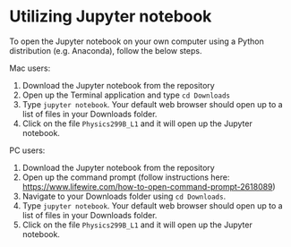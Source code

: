 # Utilizing Jupyter notebook
To open the Jupyter notebook on your own computer using a Python distribution (e.g. Anaconda), follow the below steps. 

Mac users: 
1. Download the Jupyter notebook from the repository
2. Open up the Terminal application and type `cd Downloads`
3. Type `jupyter notebook`. Your default web browser should open up to a list of files in your Downloads folder.
4. Click on the file `Physics299B_L1` and it will open up the Jupyter notebook. 

PC users:
1. Download the Jupyter notebook from the repository
2. Open up the command prompt (follow instructions here: https://www.lifewire.com/how-to-open-command-prompt-2618089)
3. Navigate to your Downloads folder using `cd Downloads`.
4. Type `jupyter notebook`. Your default web browser should open up to a list of files in your Downloads folder.
5. Click on the file `Physics299B_L1` and it will open up the Jupyter notebook.
